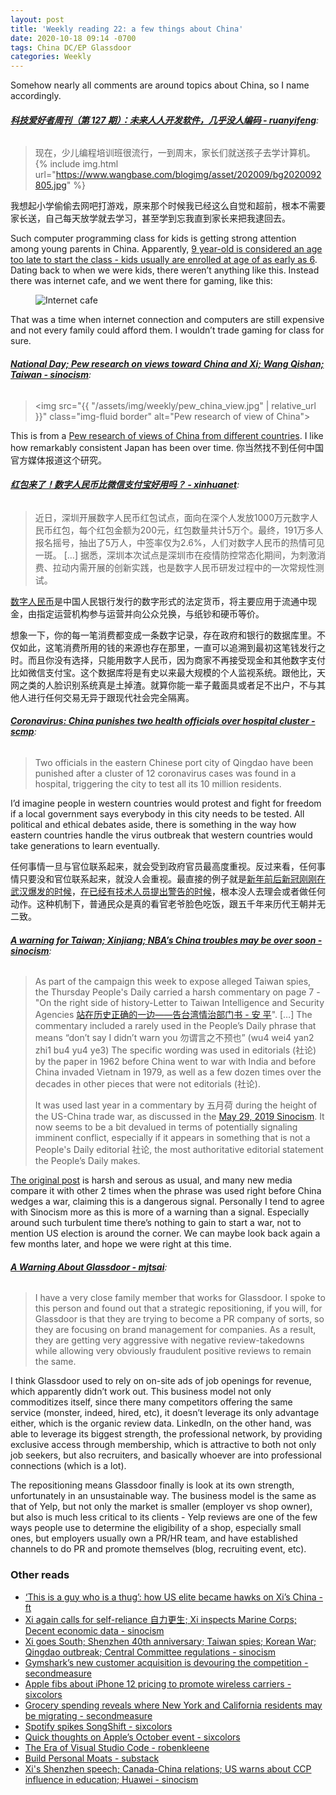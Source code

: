 ```yaml
---
layout: post
title: 'Weekly reading 22: a few things about China'
date: 2020-10-18 09:14 -0700
tags: China DC/EP Glassdoor
categories: Weekly
---
```


Somehow nearly all comments are around topics about China, so I name accordingly.

###### __[科技爱好者周刊（第 127 期）：未来人人开发软件，几乎没人编码 - ruanyifeng](http://www.ruanyifeng.com/blog/2020/09/weekly-issue-127.html)__:

> 现在，少儿编程培训班很流行，一到周末，家长们就送孩子去学计算机。
> {% include img.html url="https://www.wangbase.com/blogimg/asset/202009/bg2020092805.jpg" %}

我想起小学偷偷去网吧打游戏，原来那个时候我已经这么自觉和超前，根本不需要家长送，自己每天放学就去学习，甚至学到忘我直到家长来把我逮回去。

Such computer programming class for kids is getting strong attention among young parents in China. Apparently, [9 year-old is considered an age too late to start the class - kids usually are enrolled at age of as early as 6](http://www.xinhuanet.com/fortune/2018-11/30/c_1123787204.htm). Dating back to when we were kids, there weren’t anything like this. Instead there was internet cafe, and we went there for gaming, like this:

<figure><img src="{{ "/assets/img/weekly/internet_cafe.jpg" | relative_url }}" class="img-fluid border" alt="Internet cafe"></figure>

That was a time when internet connection and computers are still expensive and not every family could afford them. I wouldn’t trade gaming for class for sure.

###### __[National Day; Pew research on views toward China and Xi; Wang Qishan; Taiwan - sinocism](https://sinocism.com/p/national-day-pew-research-on-views)__:

> <img src="{{ "/assets/img/weekly/pew_china_view.jpg" | relative_url }}" class="img-fluid border" alt="Pew research of view of China">

This is from a [Pew research of views of China from different countries](https://www.pewresearch.org/global/2020/10/06/unfavorable-views-of-china-reach-historic-highs-in-many-countries/). I like how remarkably consistent Japan has been over time. 你当然找不到任何中国官方媒体报道这个研究。

###### __[红包来了！数字人民币比微信支付宝好用吗？ - xinhuanet](http://www.xinhuanet.com/fortune/2020-10/15/c_1126612243.htm)__:

> 近日，深圳开展数字人民币红包试点，面向在深个人发放1000万元数字人民币红包，每个红包金额为200元，红包数量共计5万个。最终，191万多人报名摇号，抽出了5万人，中签率仅为2.6%，人们对数字人民币的热情可见一斑。
> […]
> 据悉，深圳本次试点是深圳市在疫情防控常态化期间，为刺激消费、拉动内需开展的创新实践，也是数字人民币研发过程中的一次常规性测试。

[数字人民币](https://zh.wikipedia.org/zh-hans/%E6%95%B0%E5%AD%97%E4%BA%BA%E6%B0%91%E5%B8%81)是中国人民银行发行的数字形式的法定货币，将主要应用于流通中现金，由指定运营机构参与运营并向公众兑换，与纸钞和硬币等价。

想象一下，你的每一笔消费都变成一条数字记录，存在政府和银行的数据库里。不仅如此，这笔消费所用的钱的来源也存在那里，一直可以追溯到最初这笔钱发行之时。而且你没有选择，只能用数字人民币，因为商家不再接受现金和其他数字支付比如微信支付宝。这个数据库将是有史以来最大规模的个人监视系统。跟他比，天网之类的人脸识别系统真是土掉渣。就算你能一辈子戴面具或者足不出户，不与其他人进行任何交易无异于跟现代社会完全隔离。

###### __[Coronavirus: China punishes two health officials over hospital cluster - scmp](https://www.scmp.com/news/china/society/article/3105672/coronavirus-two-health-officials-china-stood-down-after-cluster)__:

> Two officials in the eastern Chinese port city of Qingdao have been punished after a cluster of 12 coronavirus cases was found in a hospital, triggering the city to test all its 10 million residents.

I’d imagine people in western countries would protest and fight for freedom if a local government says everybody in this city needs to be tested. All political and ethical debates aside, there is something in the way how eastern countries handle the virus outbreak that western countries would take generations to learn eventually.

任何事情一旦与官位联系起来，就会受到政府官员最高度重视。反过来看，任何事情只要没和官位联系起来，就没人会重视。最直接的例子就是[新年前后新冠刚刚在武汉爆发的时候](https://www.nchrd.org/wp-content/uploads/2020/01/%E5%85%B3%E4%BA%8E%E5%81%9A%E5%A5%BD%E4%B8%8D%E6%98%8E%E5%8E%9F%E5%9B%A0%E8%82%BA%E7%82%8E%E6%95%91%E6%B2%BB%E5%B7%A5%E4%BD%9C%E7%9A%84%E7%B4%A7%E6%80%A5%E9%80%9A%E7%9F%A5.pdf)，[在已经有技术人员提出警告的时候](http://www.xinhuanet.com/2020-01/01/c_1125412773.htm)，根本没人去理会或者做任何动作。这种机制下，普通民众是真的看官老爷脸色吃饭，跟五千年来历代王朝并无二致。

###### __[A warning for Taiwan; Xinjiang; NBA’s China troubles may be over soon - sinocism](https://sinocism.com/p/a-warning-for-taiwan-xinjiang-nbas)__:

> As part of the campaign this week to expose alleged Taiwan spies, the Thursday People's Daily carried a harsh commentary on page 7 - "On the right side of history-Letter to Taiwan Intelligence and Security Agencies [站在历史正确的一边——告台湾情治部门书 - 安 平](http://paper.people.com.cn/rmrb/html/2020-10/15/nw.D110000renmrb_20201015_3-07.htm)".
> […]
> The commentary included a rarely used in the People’s Daily phrase that means “don’t say I didn’t warn you 勿谓言之不预也” (wu4 wei4 yan2 zhi1 bu4 yu4 ye3) The specific wording was used in editorials (社论) by the paper in 1962 before China went to war with India and before China invaded Vietnam in 1979, as well as a few dozen times over the decades in other pieces that were not editorials (社论).
>
> It was used last year in a commentary by 五月荷 during the height of the US-China trade war, as discussed in the [May 29, 2019 Sinocism](https://sinocism.com/p/rare-earths-dont-say-i-didnt-warn-cef). It now seems to be a bit devalued in terms of potentially signaling imminent conflict, especially if it appears in something that is not a People's Daily editorial 社论, the most authoritative editorial statement the People’s Daily makes.

[The original post](http://paper.people.com.cn/rmrb/html/2020-10/15/nw.D110000renmrb_20201015_3-07.htm) is harsh and serous as usual, and many new media compare it with other 2 times when the phrase was used right before China wedges a war, claiming this is a dangerous signal. Personally I tend to agree with Sinocism more as this is more of a warning than a signal. Especially around such turbulent time there’s nothing to gain to start a war, not to mention US election is around the corner. We can maybe look back again a few months later, and hope we were right at this time.

###### __[A Warning About Glassdoor - mjtsai](https://mjtsai.com/blog/2020/10/15/a-warning-about-glassdoor/)__:

> I have a very close family member that works for Glassdoor. I spoke to this person and found out that a strategic repositioning, if you will, for Glassdoor is that they are trying to become a PR company of sorts, so they are focusing on brand management for companies. As a result, they are getting very aggressive with negative review-takedowns while allowing very obviously fraudulent positive reviews to remain the same.

I think Glassdoor used to rely on on-site ads of job openings for revenue, which apparently didn’t work out. This business model not only commoditizes itself, since there many competitors offering the same service (monster, indeed, hired, etc), it doesn’t leverage its only advantage either, which is the organic review data. LinkedIn, on the other hand, was able to leverage its biggest strength, the professional network, by providing exclusive access through membership, which is attractive to both not only job seekers, but also recruiters, and basically whoever are into professional connections (which is a lot).

The repositioning means Glassdoor finally is look at its own strength, unfortunately in an unsustainable way. The business model is the same as that of Yelp, but not only the market is smaller (employer vs shop owner), but also is much less critical to its clients - Yelp reviews are one of the few ways people use to determine the eligibility of a shop, especially small ones, but employers usually own a PR/HR team, and have established channels to do PR and promote themselves (blog, recruiting event, etc).

### Other reads
- [‘This is a guy who is a thug’: how US elite became hawks on Xi’s China - ft](https://www.ft.com/content/75ce186e-41f7-4a9c-bff9-0f502c81e456)
- [Xi again calls for self-reliance 自力更生; Xi inspects Marine Corps; Decent economic data - sinocism](https://sinocism.com/p/xi-again-calls-for-self-reliance)
- [Xi goes South; Shenzhen 40th anniversary; Taiwan spies; Korean War; Qingdao outbreak; Central Committee regulations - sinocism](https://sinocism.com/p/xi-goes-south-shenzhen-40th-anniversary)
- [Gymshark’s new customer acquisition is devouring the competition - secondmeasure](https://secondmeasure.com/datapoints/gymsharks-new-customer-acquisition-is-devouring-the-competition/)
- [Apple fibs about iPhone 12 pricing to promote wireless carriers - sixcolors](https://sixcolors.com/post/2020/10/apple-fibs-about-iphone-12-pricing-to-promote-wireless-carriers/)
- [Grocery spending reveals where New York and California residents may be migrating - secondmeasure](https://secondmeasure.com/datapoints/grocery-spending-by-state/)
- [Spotify spikes SongShift - sixcolors](https://sixcolors.com/link/2020/10/spotify-spikes-songshift/)
- [Quick thoughts on Apple’s October event - sixcolors](https://sixcolors.com/post/2020/10/quick-thoughts-on-apples-october-event/)
- [The Era of Visual Studio Code - robenkleene](https://blog.robenkleene.com/2020/09/21/the-era-of-visual-studio-code/)
- [Build Personal Moats - substack](https://eriktorenberg.substack.com/p/build-personal-moats)
- [Xi's Shenzhen speech; Canada-China relations; US warns about CCP influence in education; Huawei - sinocism](https://sinocism.com/p/xis-shenzhen-speech-canada-china)
